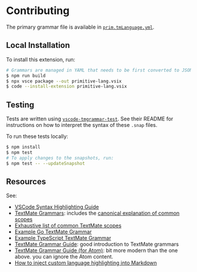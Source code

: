 # Contributing

The primary grammar file is available in [`prim.tmLanguage.yml`](../syntaxes/prim.tmLanguage.yml).

## Local Installation

To install this extension, run:

```sh
# Grammars are managed in YAML that needs to be first converted to JSON:
$ npm run build
$ npx vsce package --out primitive-lang.vsix
$ code --install-extension primitive-lang.vsix
```

## Testing

Tests are written using [`vscode-tmgrammar-test`](https://github.com/PanAeon/vscode-tmgrammar-test). See their README for instructions on how to interpret the syntax of these `.snap` files.

To run these tests locally:

```sh
$ npm install
$ npm test
# To apply changes to the snapshots, run:
$ npm test -- --updateSnapshot
```

## Resources

See:

- [VSCode Syntax Highlighting Guide](https://code.visualstudio.com/api/language-extensions/syntax-highlight-guide)
- [TextMate Grammars](https://macromates.com/manual/en/language_grammars): includes the [canonical explanation of common scopes](https://macromates.com/manual/en/language_grammars#naming_conventions)
- [Exhaustive list of common TextMate scopes](https://github.com/psmitt/metalanguage/blob/master/examples/ScopeList.ScopeList)
- [Example Go TextMate Grammar](https://github.com/microsoft/vscode-textmate/blob/main/test-cases/themes/go/go.json)
- [Example TypeScript TextMate Grammar](https://github.com/microsoft/TypeScript-TmLanguage/blob/master/TypeScript.YAML-tmLanguage)
- [TextMate Grammar Guide](http://www.apeth.com/nonblog/stories/textmatebundle.html): good introduction to TextMate grammars
- [TextMate Grammar Guide (for Atom)](https://gist.github.com/Aerijo/b8c82d647db783187804e86fa0a604a1): bit more modern than the one above. you can ignore the Atom content.
- [How to inject custom language highlighting into Markdown](https://github.com/mjbvz/vscode-fenced-code-block-grammar-injection-example)
